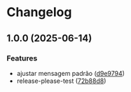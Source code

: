 # Changelog

## 1.0.0 (2025-06-14)


### Features

* ajustar mensagem padrão ([d9e9794](https://github.com/LaureanoFelipe/java-ping/commit/d9e9794b32936774e5c9cfb9308ad6de36eafd95))
* release-please-test ([72b88d8](https://github.com/LaureanoFelipe/java-ping/commit/72b88d8e6df7af9bda092757cdd67a578b8b07cc))
